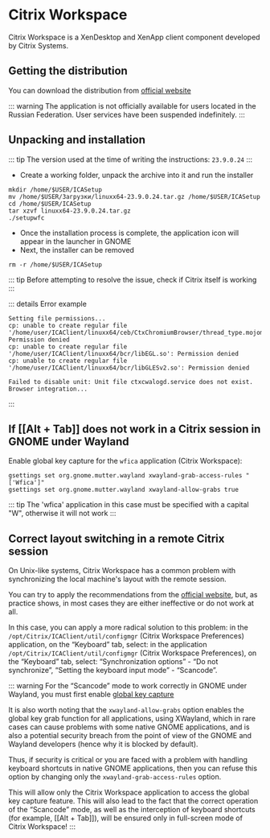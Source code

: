 # Citrix Workspace

Citrix Workspace is a XenDesktop and XenApp client component developed by Citrix Systems.

## Getting the distribution

You can download the distribution from [official website](https://www.citrix.com/downloads/workspace-app/linux/workspace-app-for-linux-latest.html)

::: warning
The application is not officially available for users located in the Russian Federation. User services have been suspended indefinitely.
:::

## Unpacking and installation

::: tip
The version used at the time of writing the instructions: `23.9.0.24`
:::

- Create a working folder, unpack the archive into it and run the installer

```shell
mkdir /home/$USER/ICASetup
mv /home/$USER/Загрузки/linuxx64-23.9.0.24.tar.gz /home/$USER/ICASetup
cd /home/$USER/ICASetup
tar xzvf linuxx64-23.9.0.24.tar.gz
./setupwfc
```

- Once the installation process is complete, the application icon will appear in the launcher in GNOME
- Next, the installer can be removed

```shell
rm -r /home/$USER/ICASetup
```

::: tip
Before attempting to resolve the issue, check if Citrix itself is working
:::

::: details Error example

```shell
Setting file permissions...
cp: unable to create regular file '/home/user/ICAClient/linuxx64/ceb/CtxChromiumBrowser/thread_type.mojom.m.js': Permission denied
cp: unable to create regular file '/home/user/ICAClient/linuxx64/bcr/libEGL.so': Permission denied
cp: unable to create regular file '/home/user/ICAClient/linuxx64/bcr/libGLESv2.so': Permission denied

Failed to disable unit: Unit file ctxcwalogd.service does not exist.
Browser integration...
```

:::

## If [[Alt + Tab]] does not work in a Citrix session in GNOME under Wayland

Enable global key capture for the `wfica` application (Citrix Workspace):

```shell
gsettings set org.gnome.mutter.wayland xwayland-grab-access-rules "['Wfica']"
gsettings set org.gnome.mutter.wayland xwayland-allow-grabs true
```

::: tip
The 'wfica' application in this case must be specified with a capital "W", otherwise it will not work
:::

## Correct layout switching in a remote Citrix session

On Unix-like systems, Citrix Workspace has a common problem with synchronizing the local machine's layout with the remote session.

You can try to apply the recommendations from the [official website](https://help-docs.citrix.com/ru-ru/citrix-workspace-app/linux/keyboard.html), but, as practice shows, in most cases they are either ineffective or do not work at all.

In this case, you can apply a more radical solution to this problem: in the `/opt/Citrix/ICAClient/util/configmgr` (Citrix Workspace Preferences) application, on the “Keyboard” tab, select: in the application `/opt/Citrix/ICAClient/util/configmgr` (Citrix Workspace Preferences), on the “Keyboard” tab, select: “Synchronization options” - “Do not synchronize”, “Setting the keyboard input mode” - “Scancode”.

::: warning
For the “Scancode” mode to work correctly in GNOME under Wayland, you must first enable [global key capture](#if-alt-tab-does-not-work-in-a-citrix-session-in-gnome-under-wayland)

It is also worth noting that the `xwayland-allow-grabs` option enables the global key grab function for all applications, using XWayland, which in rare cases can cause problems with some native GNOME applications, and is also a potential security breach from the point of view of the GNOME and Wayland developers (hence why it is blocked by default).

Thus, if security is critical or you are faced with a problem with handling keyboard shortcuts in native GNOME applications, then you can refuse this option by changing only the `xwayland-grab-access-rules` option.

This will allow only the Citrix Workspace application to access the global key capture feature. This will also lead to the fact that the correct operation of the “Scancode” mode, as well as the interception of keyboard shortcuts (for example, [[Alt + Tab]]), will be ensured only in full-screen mode of Citrix Workspace!
:::
